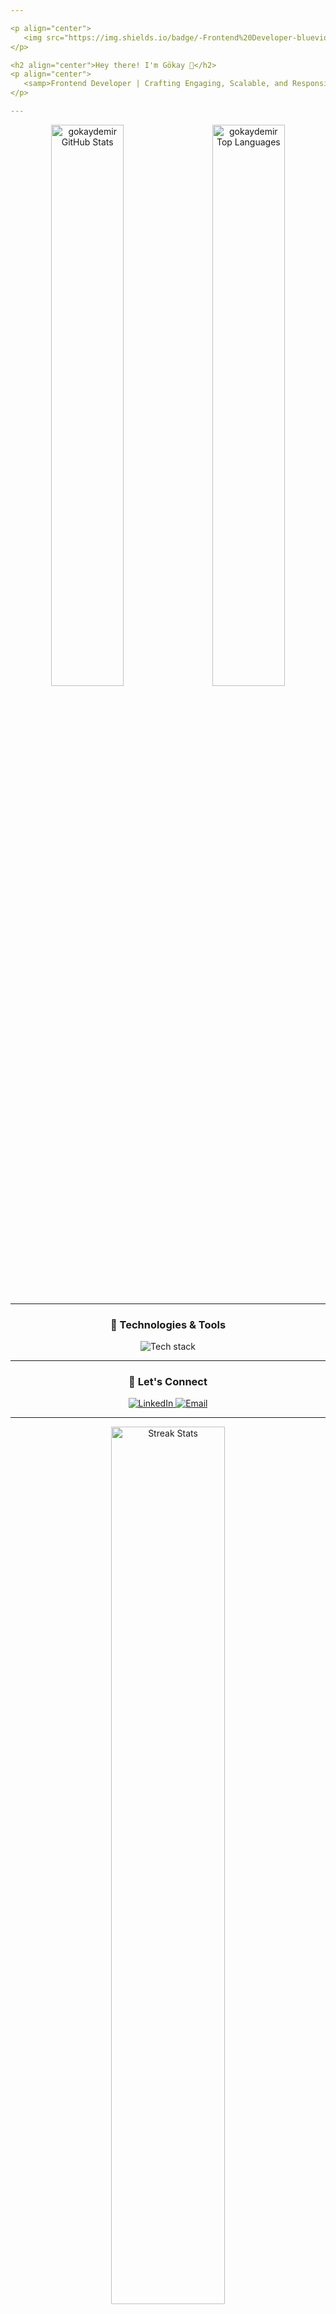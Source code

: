 ```yaml
---

<p align="center">
   <img src="https://img.shields.io/badge/-Frontend%20Developer-blueviolet?style=for-the-badge" alt="Frontend Developer Badge"/>
</p>

<h2 align="center">Hey there! I'm Gökay 👋</h2>
<p align="center">
   <samp>Frontend Developer | Crafting Engaging, Scalable, and Responsive Web Experiences</samp>
</p>

---
```


<p align="center">
   <img src="https://github-readme-stats.vercel.app/api?username=gokaydemir&show_icons=true&theme=radical&hide=contribs,issues&include_all_commits=true" alt="gokaydemir GitHub Stats" width="48%"/>
   &nbsp;&nbsp;
   <img src="https://github-readme-stats.vercel.app/api/top-langs?username=gokaydemir&show_icons=true&locale=en&layout=compact&theme=radical" alt="gokaydemir Top Languages" width="48%"/>
</p>

---

<h3 align="center">🔧 Technologies & Tools</h3>
<p align="center">
   <img src="https://skillicons.dev/icons?i=html,css,js,react,nextjs,tailwind,bootstrap,git,figma" alt="Tech stack" />
</p>

---

<h3 align="center">🚀 Let's Connect</h3>
<p align="center">
   <a href="https://linkedin.com/in/gokay-demir/" target="_blank">
      <img src="https://img.shields.io/badge/-LinkedIn-blue?style=for-the-badge&logo=linkedin&logoColor=white" alt="LinkedIn"/>
   </a>
   <a href="mailto:gokaydemir99@gmail.com">
      <img src="https://img.shields.io/badge/-Email%20Me-c14438?style=for-the-badge&logo=gmail&logoColor=white" alt="Email"/>
   </a>
</p>

---

<p align="center">
   <img src="https://github-readme-streak-stats.herokuapp.com/api/v1?user=gokaydemir&theme=radical" alt="Streak Stats" width="60%" />
</p>

